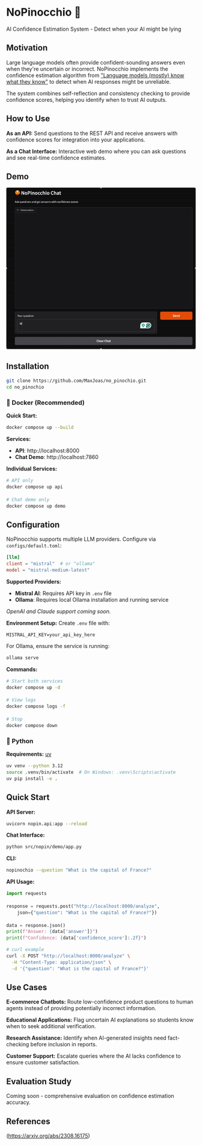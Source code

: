 # NoPinocchio 🤥

AI Confidence Estimation System - Detect when your AI might be lying

## Motivation

Large language models often provide confident-sounding answers even when they're uncertain or incorrect. NoPinocchio implements the confidence estimation algorithm from ["Language models (mostly) know what they know"](https://arxiv.org/abs/2308.16175) to detect when AI responses might be unreliable.

The system combines self-reflection and consistency checking to provide confidence scores, helping you identify when to trust AI outputs.

## How to Use

**As an API:** Send questions to the REST API and receive answers with confidence scores for integration into your applications.

**As a Chat Interface:** Interactive web demo where you can ask questions and see real-time confidence estimates.

## Demo

![](assets/NoPinDemo.gif)

## Installation

```bash
git clone https://github.com/MaxJoas/no_pinochio.git
cd no_pinochio
```

### 🐳 Docker (Recommended)

**Quick Start:**
```bash
docker compose up --build
```

**Services:**
- **API**: http://localhost:8000
- **Chat Demo**: http://localhost:7860

**Individual Services:**
```bash
# API only
docker compose up api

# Chat demo only
docker compose up demo
```

## Configuration

NoPinocchio supports multiple LLM providers. Configure via `configs/default.toml`:

```toml
[llm]
client = "mistral"  # or "ollama"
model = "mistral-medium-latest"
```

**Supported Providers:**
- **Mistral AI**: Requires API key in `.env` file
- **Ollama**: Requires local Ollama installation and running service

*OpenAI and Claude support coming soon.*

**Environment Setup:**
Create `.env` file with:
```env
MISTRAL_API_KEY=your_api_key_here
```

For Ollama, ensure the service is running:
```bash
ollama serve
```

**Commands:**
```bash
# Start both services
docker compose up -d

# View logs  
docker compose logs -f

# Stop
docker compose down
```

### 🐍 Python

**Requirements:** [uv](https://docs.astral.sh/uv/)

```bash
uv venv --python 3.12
source .venv/bin/activate  # On Windows: .venv\Scripts\activate
uv pip install -e .
```

## Quick Start

**API Server:**
```bash
uvicorn nopin.api:app --reload
```

**Chat Interface:**
```bash
python src/nopin/demo/app.py
```

**CLI:**
```bash
nopinochio --question "What is the capital of France?"
```

**API Usage:**
```python
import requests

response = requests.post("http://localhost:8000/analyze", 
    json={"question": "What is the capital of France?"})

data = response.json()
print(f"Answer: {data['answer']}")
print(f"Confidence: {data['confidence_score']:.2f}")
```

```bash
# curl example
curl -X POST "http://localhost:8000/analyze" \
  -H "Content-Type: application/json" \
  -d '{"question": "What is the capital of France?"}'
```

## Use Cases

**E-commerce Chatbots:** Route low-confidence product questions to human agents instead of providing potentially incorrect information.

**Educational Applications:** Flag uncertain AI explanations so students know when to seek additional verification.

**Research Assistance:** Identify when AI-generated insights need fact-checking before inclusion in reports.

**Customer Support:** Escalate queries where the AI lacks confidence to ensure customer satisfaction.

## Evaluation Study

Coming soon - comprehensive evaluation on confidence estimation accuracy.

## References

(https://arxiv.org/abs/2308.16175)
